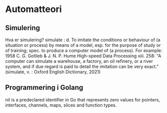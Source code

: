 # Automatteori
## Simulering
Hva er simulering?
simulate
: d. To imitate the conditions or behaviour of (a situation or process) by means of a model, esp. for the purpose of study or of training; spec. to produce a computer model of (a process). For example: 1958  C. G. Gotlieb & J. N. P. Hume High-speed Data Processing xiii. 258: "A computer can simulate a warehouse, a factory, an oil refinery, or a river system, and if due regard is paid to detail the imitation can be very exact." (simulate, v. : Oxford English Dictionary, 2021)

## Programmering i Golang
nil is a predeclared identifier in Go that represents zero values for pointers, interfaces, channels, maps, slices and function types.
